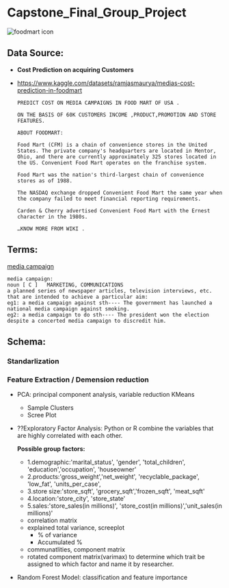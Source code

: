 # Capstone_Final_Group_Project

![foodmart icon](https://user-images.githubusercontent.com/105877888/194212188-13bd50bd-f078-464c-8bbe-8e88598a0667.jpeg)

## Data Source:
- **Cost Prediction on acquiring Customers**
- https://www.kaggle.com/datasets/ramjasmaurya/medias-cost-prediction-in-foodmart

  ```
  PREDICT COST ON MEDIA CAMPAIGNS IN FOOD MART OF USA .

  ON THE BASIS OF 60K CUSTOMERS INCOME ,PRODUCT,PROMOTION AND STORE FEATURES.

  ABOUT FOODMART:

  Food Mart (CFM) is a chain of convenience stores in the United States. The private company's headquarters are located in Mentor, Ohio, and there are currently approximately 325 stores located in the US. Convenient Food Mart operates on the franchise system.

  Food Mart was the nation's third-largest chain of convenience stores as of 1988.

  The NASDAQ exchange dropped Convenient Food Mart the same year when the company failed to meet financial reporting requirements.

  Carden & Cherry advertised Convenient Food Mart with the Ernest character in the 1980s.

  …KNOW MORE FROM WIKI .
  ```

## Terms: 
[media campaign](https://dictionary.cambridge.org/dictionary/english/media-campaign)
```
media campaign: 
noun [ C ]   MARKETING, COMMUNICATIONS
a planned series of newspaper articles, television interviews, etc. that are intended to achieve a particular aim:
eg1: a media campaign against sth---- The government has launched a national media campaign against smoking.
eg2: a media campaign to do sth---- The president won the election despite a concerted media campaign to discredit him.
```

## Schema:
### Standarlization

###  Feature Extraction / Demension reduction
- PCA: principal component analysis, variable reduction KMeans
  - Sample Clusters 
  - Scree Plot
- ??Exploratory Factor Analysis: Python or R
    combine the variables that are highly correlated with each other. 
 
    **Possible group factors:** 
    - 1.demographic:'marital_status', 'gender', 'total_children', 'education','occupation', 'houseowner'
    - 2.products:'gross_weight','net_weight', 'recyclable_package', 'low_fat', 'units_per_case',
    - 3.store size:'store_sqft', 'grocery_sqft','frozen_sqft', 'meat_sqft' 
    - 4.location:'store_city', 'store_state'
    - 5.sales:'store_sales(in millions)', 'store_cost(in millions)','unit_sales(in millions)'
  - correlation matrix
  - explained total variance, screeplot
    - % of variance
    - Accumulated %
  - communatlities, component matrix
  - rotated component matrix(varimax)
    to determine which trait be assigned to which factor and name it by researcher.


- Random Forest Model: classification and feature importance
